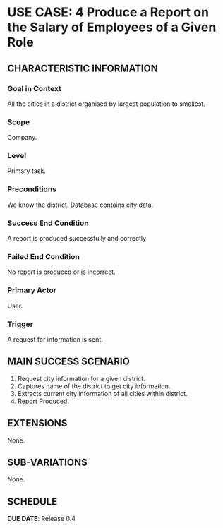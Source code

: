 # USE CASE: 4 Produce a Report on the Salary of Employees of a Given Role

## CHARACTERISTIC INFORMATION

### Goal in Context

All the cities in a district organised by largest population to smallest.

### Scope

Company.

### Level

Primary task.

### Preconditions

We know the district.  Database contains city data.

### Success End Condition

A report is produced successfully and correctly

### Failed End Condition

No report is produced or is incorrect.

### Primary Actor

User.

### Trigger

A request for information is sent.

## MAIN SUCCESS SCENARIO

1. Request city information for a given district.
2. Captures name of the district to get city information.
3. Extracts current city information of all cities within district.
4. Report Produced.

## EXTENSIONS

None.

## SUB-VARIATIONS

None.

## SCHEDULE

**DUE DATE**: Release 0.4
